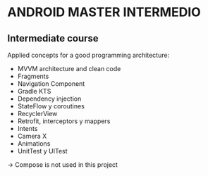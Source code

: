 # ANDROID MASTER INTERMEDIO

## Intermediate course

Applied concepts for a good programming architecture:
<br />
- MVVM architecture and clean code
- Fragments
- Navigation Component
- Gradle KTS
- Dependency injection
- StateFlow y coroutines
- RecyclerView
- Retrofit, interceptors y mappers
- Intents
- Camera X
- Animations
- UnitTest y UITest

-> Compose is not used in this project
